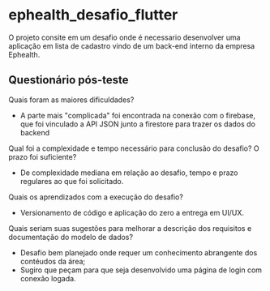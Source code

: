 # ephealth_desafio_flutter

O projeto consite em um desafio onde é necessario desenvolver uma aplicação em lista de cadastro vindo de um back-end interno da empresa Ephealth. 

## Questionário pós-teste


Quais foram as maiores dificuldades?

- A parte mais "complicada" foi encontrada na conexão com o firebase, que foi vinculado a API JSON junto a firestore para trazer os dados do backend   

Qual foi a complexidade e tempo necessário para conclusão do desafio? O prazo foi suficiente?

- De complexidade mediana em relação ao desafio, tempo e prazo regulares ao que foi solicitado. 

Quais os aprendizados com a execução do desafio? 

- Versionamento de código e aplicação do zero a entrega em UI/UX.

Quais seriam suas sugestões para melhorar a descrição dos requisitos e documentação do modelo de dados?

- Desafio bem planejado onde requer um conhecimento abrangente dos contéudos da área; 
- Sugiro que peçam para que seja desenvolvido uma página de login com conexão logada.